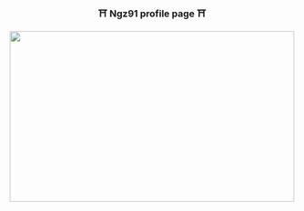 
<div align="center">

### :shinto_shrine: Ngz91 profile page :shinto_shrine:

<img src="https://i.pinimg.com/originals/27/56/d1/2756d134eb7b5c54ff086b9d3c310fa6.gif" width="500" height="300"/>

</div>
